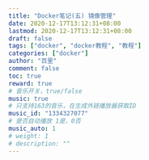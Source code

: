 ```yaml
---
title: "Docker笔记(五) 镜像管理"
date: 2020-12-17T13:12:31+08:00
lastmod: 2020-12-17T13:12:31+08:00
draft: false
tags: ["docker", "docker教程", "教程"]
categories: ["docker"]
author: "百里"
comment: false
toc: true
reward: true
# 音乐开关，true/false
music: true
# 只支持163的音乐，在生成外链播放器获取ID
music_id: "1334327077"
# 是否自动播放 1是，0否
music_auto: 1
# weight: 1
# description: ""
---
```


